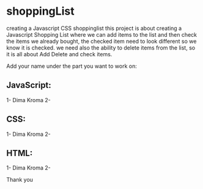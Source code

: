 # shoppingList
creating a Javascript CSS shoppinglist
this project is about creating a Javascript Shopping List where we can add items to the list and then check the items we already bought, the checked item need to look different so we know it is checked. we need also the ability to delete items from the list, so it is all about Add Delete and check items.

Add your name under the part you want to work on:

JavaScript:
-------------------------
1- Dima Kroma
2- 

CSS:
-------------------------
1- Dima Kroma
2- 


HTML:
-------------------------
1- Dima Kroma
2-

Thank you 
